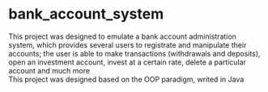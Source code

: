 # bank_account_system
This project was designed to emulate a bank account administration system, which provides several users to registrate and manipulate their accounts; the user is able to make transactions (withdrawals and deposits), open an investment account, invest at a certain rate, delete a particular account and much more  
This project was designed based on the OOP paradigm, writed in Java 
